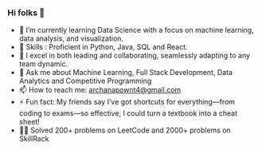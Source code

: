 ### Hi folks 👋

- 🔭 I’m currently learning Data Science with a focus on machine learning, data analysis, and visualization.
- 🌱 Skills : Proficient in Python, Java, SQL and React.
- 👯 I excel in both leading and collaborating, seamlessly adapting to any team dynamic.
- 💬 Ask me about Machine Learning, Full Stack Development,  Data Analytics and Competitive Programming
- 📫 How to reach me: archanapownt4@gmail.com 
- ⚡ Fun fact: My friends say I’ve got shortcuts for everything—from coding to exams—so effective, I could turn a textbook into a cheat sheet!
- 👩‍💻 Solved 200+ problems on LeetCode and 2000+ problems on SkillRack
